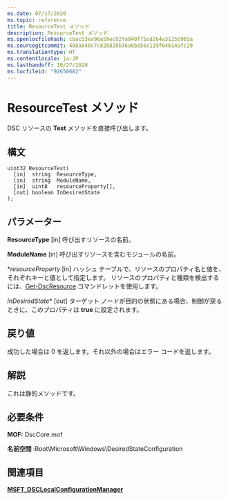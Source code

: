 ```yaml
---
ms.date: 07/17/2020
ms.topic: reference
title: ResourceTest メソッド
description: ResourceTest メソッド
ms.openlocfilehash: cbac53ea96a59ec92fa840f75cd264a3125b965a
ms.sourcegitcommit: 488a940c7c828820b36a6ba56c119f64614afc29
ms.translationtype: HT
ms.contentlocale: ja-JP
ms.lasthandoff: 10/27/2020
ms.locfileid: "92650682"
---
```

# <a name="resourcetest-method"></a>ResourceTest メソッド

DSC リソースの **Test** メソッドを直接呼び出します。

## <a name="syntax"></a>構文

```mof
uint32 ResourceTest(
  [in]  string  ResourceType,
  [in]  string  ModuleName,
  [in]  uint8   resourceProperty[],
  [out] boolean InDesiredState
);
```

## <a name="parameters"></a>パラメーター

**ResourceType** \[in\] 呼び出すリソースの名前。

**ModuleName** \[in\] 呼び出すリソースを含むモジュールの名前。

**_resourceProperty_* \[in\] ハッシュ テーブルで、リソースのプロパティ名と値を、それぞれキーと値として指定します。 リソースのプロパティと種類を検出するには、[Get-DscResource](/powershell/module/PSDesiredStateConfiguration/Get-DscResource) コマンドレットを使用します。

*InDesiredState** \[out\] ターゲット ノードが目的の状態にある場合、制御が戻るときに、このプロパティは **true** に設定されます。

## <a name="return-value"></a>戻り値

成功した場合は 0 を返します。それ以外の場合はエラー コードを返します。

## <a name="remarks"></a>解説

これは静的メソッドです。

## <a name="requirements"></a>必要条件

**MOF:** DscCore.mof

**名前空間** :Root\Microsoft\Windows\DesiredStateConfiguration

## <a name="see-also"></a>関連項目

[**MSFT_DSCLocalConfigurationManager**](msft-dsclocalconfigurationmanager.md)
